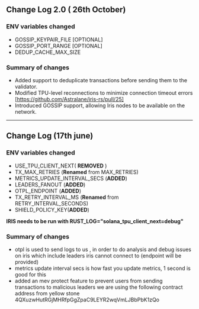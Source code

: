 ## Change Log 2.0 ( 26th October)

### ENV variables changed
* GOSSIP_KEYPAIR_FILE [OPTIONAL]
* GOSSIP_PORT_RANGE [OPTIONAL]
* DEDUP_CACHE_MAX_SIZE 
### Summary of changes
* Added support to deduplicate transactions before sending them to the validator.
* Modified TPU-level reconnections to minimize connection timeout errors [https://github.com/Astralane/iris-rs/pull/25]
* Introduced GOSSIP support, allowing Iris nodes to be available on the network.
---

## Change Log (17th june)

### ENV variables changed

* USE_TPU_CLIENT_NEXT( **REMOVED** )
* TX_MAX_RETRIES (**Renamed** from MAX_RETRIES)
* METRICS_UPDATE_INTERVAL_SECS  (**ADDED**)
* LEADERS_FANOUT (**ADDED**)
* OTPL_ENDPOINT (**ADDED**)
* TX_RETRY_INTERVAL_MS (**Renamed** from RETRY_INTERVAL_SECONDS)
* SHIELD_POLICY_KEY(**ADDED**)

**IRIS needs to be run with RUST_LOG="solana_tpu_client_next=debug"**

### Summary of changes


* otpl is used to send logs to us , in order to do analysis and debug issues on iris which include leaders iris cannot connect to (endpoint will be provided)
* metrics update interval secs is how fast you update metrics, 1 second is good for this
* added an mev protect feature to prevent users from sending transactions to malicious leaders we are using the following contract address from yellow stone 4QXuzwHutRGjMHRfpGgZpaC9LEYR2wqVmLJBbPbK1zQo
